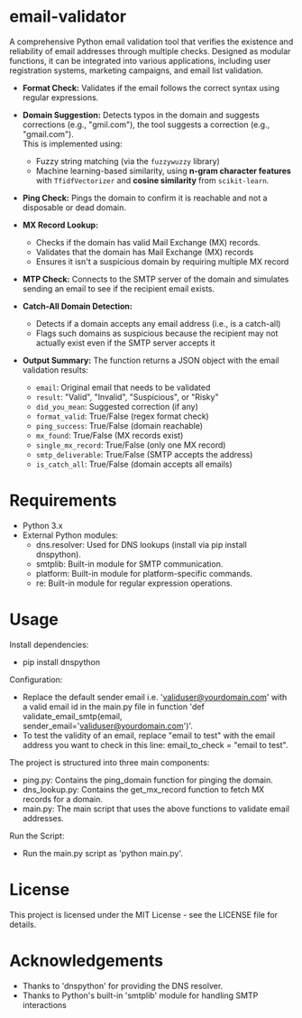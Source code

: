 # email-validator
A comprehensive Python email validation tool that verifies the existence and reliability of email addresses through multiple checks. Designed as modular functions, it can be integrated into various applications, including user registration systems, marketing campaigns, and email list validation.

- **Format Check:** Validates if the email follows the correct syntax using regular expressions.
- **Domain Suggestion:** Detects typos in the domain and suggests corrections (e.g., "gmil.com"), the tool suggests a correction (e.g., "gmail.com").  
  This is implemented using:
   - Fuzzy string matching (via the `fuzzywuzzy` library)
   - Machine learning-based similarity, using **n-gram character features** with `TfidfVectorizer` and **cosine similarity** from `scikit-learn`.

- **Ping Check:** Pings the domain to confirm it is reachable and not a disposable or dead domain.
- **MX Record Lookup:**
    - Checks if the domain has valid Mail Exchange (MX) records.
    - Validates that the domain has Mail Exchange (MX) records
    - Ensures it isn't a suspicious domain by requiring multiple MX record

- **MTP Check:** Connects to the SMTP server of the domain and simulates sending an email to see if the recipient email exists.
- **Catch-All Domain Detection:**
    - Detects if a domain accepts any email address (i.e., is a catch-all)
    - Flags such domains as suspicious because the recipient may not actually exist even if the SMTP server accepts it

- **Output Summary:**
The function returns a JSON object with the email validation results:
  - `email`: Original email that needs to be validated
  - `result`: "Valid", "Invalid", "Suspicious", or "Risky"
  - `did_you_mean`: Suggested correction (if any)
  - `format_valid`: True/False (regex format check)
  - `ping_success`: True/False (domain reachable)
  - `mx_found`: True/False (MX records exist)
  - `single_mx_record`: True/False (only one MX record)
  - `smtp_deliverable`: True/False (SMTP accepts the address)
  - `is_catch_all`: True/False (domain accepts all emails)

# Requirements

- Python 3.x
- External Python modules:
  - dns.resolver: Used for DNS lookups (install via pip install dnspython).
  - smtplib: Built-in module for SMTP communication.
  - platform: Built-in module for platform-specific commands.
  - re: Built-in module for regular expression operations.
 
# Usage

Install dependencies:
- pip install dnspython

Configuration:
- Replace the default sender email i.e. 'validuser@yourdomain.com' with a valid email id in the main.py file in function 'def validate_email_smtp(email, sender_email='validuser@yourdomain.com')'.
- To test the validity of an email, replace "email to test" with the email address you want to check in this line: email_to_check = "email to test".

The project is structured into three main components:

- ping.py: Contains the ping_domain function for pinging the domain.
- dns_lookup.py: Contains the get_mx_record function to fetch MX records for a domain.
- main.py: The main script that uses the above functions to validate email addresses.

Run the Script:
-  Run the main.py script as 'python main.py'.


# License

This project is licensed under the MIT License - see the LICENSE file for details.


# Acknowledgements

- Thanks to 'dnspython' for providing the DNS resolver.
- Thanks to Python's built-in 'smtplib' module for handling SMTP interactions
